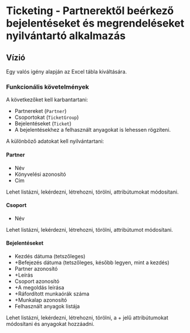 # Ticketing - Partnerektől beérkező bejelentéseket és megrendeléseket nyilvántartó alkalmazás

## Vízió

Egy valós igény alapján az Excel tábla kiváltására.


### Funkcionális követelmények

A következőket kell karbantartani:

* Partnereket (`Partner`)
* Csoportokat (`TicketGroup`)
* Bejelentéseket (`Ticket`)
* A bejelentésekhez a felhasznált anyagokat is lehessen rögzíteni.

A különböző adatokat kell nyilvántartani:

#### Partner

* Név
* Könyvelési azonosító
* Cím

Lehet listázni, lekérdezni, létrehozni, törölni, attribútumokat módosítani.
#### Csoport

* Név

Lehet listázni, lekérdezni, létrehozni, törölni, attribútumot módosítani.

#### Bejelentéseket
* Kezdés dátuma (tetszőleges)
* +Befejezés dátuma (tetszőleges, később legyen, mint a kezdés)
* Partner azonosító
* +Leírás
* Csoport azonosító
* +A megoldás leírása
* +Ráfordított munkaórák száma
* +Munkalap azonosító
* Felhasznált anyagok listája

Lehet listázni, lekérdezni, létrehozni, törölni, a + jelű attribútumokat módosítani és anyagokat hozzáadni.

